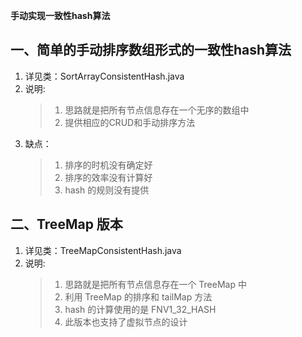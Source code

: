 **手动实现一致性hash算法**
## 一、简单的手动排序数组形式的一致性hash算法
1. 详见类：SortArrayConsistentHash.java
1. 说明:
    > 1. 思路就是把所有节点信息存在一个无序的数组中
    > 1. 提供相应的CRUD和手动排序方法
1. 缺点：
    > 1. 排序的时机没有确定好
    > 1. 排序的效率没有计算好
    > 1. hash 的规则没有提供

## 二、TreeMap 版本
1. 详见类：TreeMapConsistentHash.java
1. 说明:
    > 1. 思路就是把所有节点信息存在一个 TreeMap 中
    > 1. 利用 TreeMap 的排序和 tailMap 方法
    > 1. hash 的计算使用的是 FNV1_32_HASH
    > 1. 此版本也支持了虚拟节点的设计
